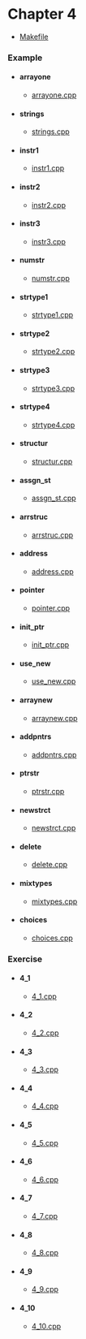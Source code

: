 # Chapter 4

* [Makefile](Makefile)

### Example
* #### arrayone
    * [arrayone.cpp](arrayone.cpp)
* #### strings
    * [strings.cpp](strings.cpp)
* #### instr1
    * [instr1.cpp](instr1.cpp)
* #### instr2
    * [instr2.cpp](instr2.cpp)
* #### instr3
    * [instr3.cpp](instr3.cpp)
* #### numstr
    * [numstr.cpp](numstr.cpp)
* #### strtype1
    * [strtype1.cpp](strtype1.cpp)
* #### strtype2
    * [strtype2.cpp](strtype2.cpp)
* #### strtype3
    * [strtype3.cpp](strtype3.cpp)
* #### strtype4
    * [strtype4.cpp](strtype4.cpp)
* #### structur
    * [structur.cpp](structur.cpp)
* #### assgn_st
    * [assgn_st.cpp](assgn_st.cpp)
* #### arrstruc
    * [arrstruc.cpp](arrstruc.cpp)
* #### address
    * [address.cpp](address.cpp)
* #### pointer
    * [pointer.cpp](pointer.cpp)
* #### init_ptr
    * [init_ptr.cpp](init_ptr.cpp)
* #### use_new
    * [use_new.cpp](use_new.cpp)
* #### arraynew
    * [arraynew.cpp](arraynew.cpp)
* #### addpntrs
    * [addpntrs.cpp](addpntrs.cpp)
* #### ptrstr
    * [ptrstr.cpp](ptrstr.cpp)
* #### newstrct
    * [newstrct.cpp](newstrct.cpp)
* #### delete
    * [delete.cpp](delete.cpp)
* #### mixtypes
    * [mixtypes.cpp](mixtypes.cpp)
* #### choices
    * [choices.cpp](choices.cpp)

### Exercise
* #### 4_1
    * [4_1.cpp](4_1.cpp)
* #### 4_2
    * [4_2.cpp](4_2.cpp)
* #### 4_3
    * [4_3.cpp](4_3.cpp)
* #### 4_4
    * [4_4.cpp](4_4.cpp)
* #### 4_5
    * [4_5.cpp](4_5.cpp)
* #### 4_6
    * [4_6.cpp](4_6.cpp)
* #### 4_7
    * [4_7.cpp](4_7.cpp)
* #### 4_8
    * [4_8.cpp](4_8.cpp)
* #### 4_9
    * [4_9.cpp](4_9.cpp)
* #### 4_10
    * [4_10.cpp](4_10.cpp)
